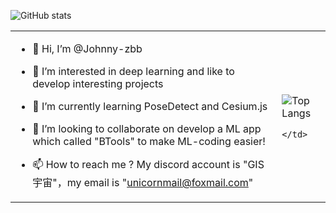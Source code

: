 
![GitHub stats](https://github-readme-stats.vercel.app/api?username=Johnny-zbb&show_icons=true&theme=gruvbox&show_icons=true)



<table>
  <tr>
    <td>

- 👋 Hi, I’m @Johnny-zbb
- 👀 I’m interested in deep learning and like to develop interesting projects
- 🌱 I’m currently learning PoseDetect and Cesium.js
- 💞️ I’m looking to collaborate on develop a ML app which called "BTools" to make ML-coding easier!
- 📫 How to reach me ? My discord account is "GIS宇宙"，my email is "unicornmail@foxmail.com"

    </td>
    <td>

![Top Langs](https://github-readme-stats.vercel.app/api/top-langs/?username=Johnny-zbb&layout=compact)

    </td>
  </tr>
</table>



<!---
Johnny-zbb/Johnny-zbb is a ✨ special ✨ repository because its `README.md` (this file) appears on your GitHub profile.
You can click the Preview link to take a look at your changes.
--->
